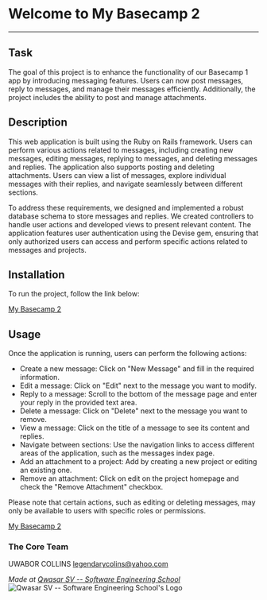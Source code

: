 # Welcome to My Basecamp 2
***

## Task
The goal of this project is to enhance the functionality of our Basecamp 1 app by introducing messaging features. Users can now post messages, reply to messages, and manage their messages efficiently. Additionally, the project includes the ability to post and manage attachments.

## Description
This web application is built using the Ruby on Rails framework. Users can perform various actions related to messages, including creating new messages, editing messages, replying to messages, and deleting messages and replies. The application also supports posting and deleting attachments. Users can view a list of messages, explore individual messages with their replies, and navigate seamlessly between different sections.

To address these requirements, we designed and implemented a robust database schema to store messages and replies. We created controllers to handle user actions and developed views to present relevant content. The application features user authentication using the Devise gem, ensuring that only authorized users can access and perform specific actions related to messages and projects.

## Installation
To run the project, follow the link below:

[My Basecamp 2](https://myappbasecamp-2-dry-water-367.fly.dev/)

## Usage
Once the application is running, users can perform the following actions:

- Create a new message: Click on "New Message" and fill in the required information.
- Edit a message: Click on "Edit" next to the message you want to modify.
- Reply to a message: Scroll to the bottom of the message page and enter your reply in the provided text area.
- Delete a message: Click on "Delete" next to the message you want to remove.
- View a message: Click on the title of a message to see its content and replies.
- Navigate between sections: Use the navigation links to access different areas of the application, such as the messages index page.
- Add an attachment to a project: Add by creating a new project or editing an existing one.
- Remove an attachment: Click on edit on the project homepage and check the "Remove Attachment" checkbox.

Please note that certain actions, such as editing or deleting messages, may only be available to users with specific roles or permissions.

[My Basecamp 2](https://myappbasecamp-2-dry-water-367.fly.dev/)

### The Core Team
UWABOR COLLINS <legendarycolins@yahoo.com>

*Made at [Qwasar SV -- Software Engineering School](https://qwasar.io)*
![Qwasar SV -- Software Engineering School's Logo](https://storage.googleapis.com/qwasar-public/qwasar-logo_50x50.png)
